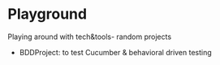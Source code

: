 # Playground
 Playing around with tech&tools- random projects

 - BDDProject: to test Cucumber & behavioral driven testing
